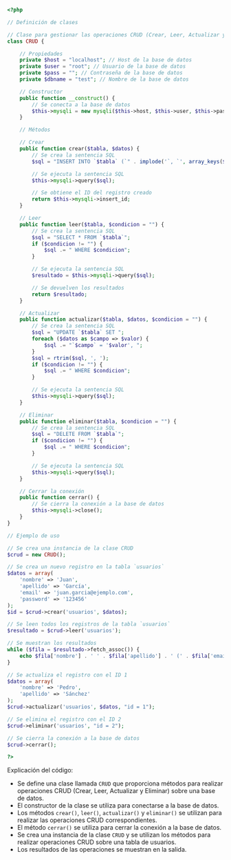 ```php
<?php

// Definición de clases

// Clase para gestionar las operaciones CRUD (Crear, Leer, Actualizar y Eliminar) sobre la base de datos
class CRUD {

    // Propiedades
    private $host = "localhost"; // Host de la base de datos
    private $user = "root"; // Usuario de la base de datos
    private $pass = ""; // Contraseña de la base de datos
    private $dbname = "test"; // Nombre de la base de datos

    // Constructor
    public function __construct() {
        // Se conecta a la base de datos
        $this->mysqli = new mysqli($this->host, $this->user, $this->pass, $this->dbname);
    }

    // Métodos

    // Crear
    public function crear($tabla, $datos) {
        // Se crea la sentencia SQL
        $sql = "INSERT INTO `$tabla` (`" . implode('`, `', array_keys($datos)) . "`) VALUES ('" . implode("', '", $datos) . "')";

        // Se ejecuta la sentencia SQL
        $this->mysqli->query($sql);

        // Se obtiene el ID del registro creado
        return $this->mysqli->insert_id;
    }

    // Leer
    public function leer($tabla, $condicion = "") {
        // Se crea la sentencia SQL
        $sql = "SELECT * FROM `$tabla`";
        if ($condicion != "") {
            $sql .= " WHERE $condicion";
        }

        // Se ejecuta la sentencia SQL
        $resultado = $this->mysqli->query($sql);

        // Se devuelven los resultados
        return $resultado;
    }

    // Actualizar
    public function actualizar($tabla, $datos, $condicion = "") {
        // Se crea la sentencia SQL
        $sql = "UPDATE `$tabla` SET ";
        foreach ($datos as $campo => $valor) {
            $sql .= "`$campo` = '$valor', ";
        }
        $sql = rtrim($sql, ', ');
        if ($condicion != "") {
            $sql .= " WHERE $condicion";
        }

        // Se ejecuta la sentencia SQL
        $this->mysqli->query($sql);
    }

    // Eliminar
    public function eliminar($tabla, $condicion = "") {
        // Se crea la sentencia SQL
        $sql = "DELETE FROM `$tabla`";
        if ($condicion != "") {
            $sql .= " WHERE $condicion";
        }

        // Se ejecuta la sentencia SQL
        $this->mysqli->query($sql);
    }

    // Cerrar la conexión
    public function cerrar() {
        // Se cierra la conexión a la base de datos
        $this->mysqli->close();
    }
}

// Ejemplo de uso

// Se crea una instancia de la clase CRUD
$crud = new CRUD();

// Se crea un nuevo registro en la tabla `usuarios`
$datos = array(
    'nombre' => 'Juan',
    'apellido' => 'García',
    'email' => 'juan.garcia@ejemplo.com',
    'password' => '123456'
);
$id = $crud->crear('usuarios', $datos);

// Se leen todos los registros de la tabla `usuarios`
$resultado = $crud->leer('usuarios');

// Se muestran los resultados
while ($fila = $resultado->fetch_assoc()) {
    echo $fila['nombre'] . ' ' . $fila['apellido'] . ' (' . $fila['email'] . ')' . '<br>';
}

// Se actualiza el registro con el ID 1
$datos = array(
    'nombre' => 'Pedro',
    'apellido' => 'Sánchez'
);
$crud->actualizar('usuarios', $datos, "id = 1");

// Se elimina el registro con el ID 2
$crud->eliminar('usuarios', "id = 2");

// Se cierra la conexión a la base de datos
$crud->cerrar();

?>
```

Explicación del código:

* Se define una clase llamada `CRUD` que proporciona métodos para realizar operaciones CRUD (Crear, Leer, Actualizar y Eliminar) sobre una base de datos.
* El constructor de la clase se utiliza para conectarse a la base de datos.
* Los métodos `crear()`, `leer()`, `actualizar()` y `eliminar()` se utilizan para realizar las operaciones CRUD correspondientes.
* El método `cerrar()` se utiliza para cerrar la conexión a la base de datos.
* Se crea una instancia de la clase `CRUD` y se utilizan los métodos para realizar operaciones CRUD sobre una tabla de usuarios.
* Los resultados de las operaciones se muestran en la salida.